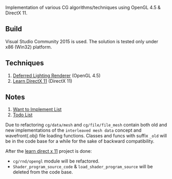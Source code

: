 Implementation of various CG algorithms/techniques using OpenGL 4.5 & DirectX 11.

## Build
Visual Studio Community 2015 is used. The solution is tested only under x86 (Win32) platform.

## Techniques
1. [Deferred Lighting Renderer](https://github.com/ref2401/cg/wiki/Deferred-Lighting-Renderer) (OpenGL 4.5)
2. [Learn DirectX 11](https://github.com/ref2401/cg/wiki/Learn-DirectX-11) (DirectX 11)

## Notes
1. [Want to Implement List](https://github.com/ref2401/cg/wiki#wanna-implement)
2. [Todo List](https://github.com/ref2401/cg/wiki#todo)

Due to refactoring `cg/data/mesh` and `cg/file/file_mesh` contain both old and new implementations of the `interleaved mesh data` concept and wavefront(.obj) file loading functions. Classes and funcs with suffix `_old` will be in the code base for a while for the sake of backward compatibility. 

After the [learn direct x 11](https://github.com/ref2401/cg/wiki/Learn-DirectX-11) project is done:
- `cg/rnd/opengl` module will be refactored.
- `Shader_program_source_code` & `load_shader_program_source` will be deleted from the code base.
